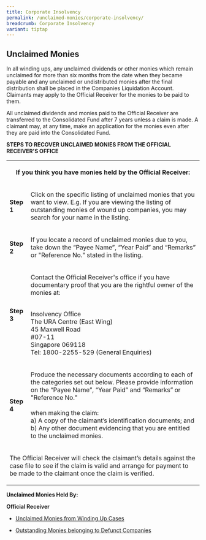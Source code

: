 ```yaml
---
title: Corporate Insolvency
permalink: /unclaimed-monies/corporate-insolvency/
breadcrumb: Corporate Insolvency
variant: tiptap
---
```

<h2>Unclaimed Monies</h2>
<p>In all winding ups, any unclaimed dividends or other monies which remain
unclaimed for more than six months from the date when they became payable
and any unclaimed or undistributed monies after the final distribution
shall be placed in the Companies Liquidation Account. Claimants may apply
to the Official Receiver for the monies to be paid to them.</p>
<p>All unclaimed dividends and monies paid to the Official Receiver are transferred
to the Consolidated Fund after 7 years unless a claim is made. A claimant
may, at any time, make an application for the monies even after they are
paid into the Consolidated Fund.</p>
<p><strong>STEPS TO RECOVER UNCLAIMED MONIES FROM THE OFFICIAL RECEIVER'S OFFICE</strong>
</p>
<table style="minWidth: 50px">
<colgroup>
<col>
<col>
</colgroup>
<tbody>
<tr>
<th rowspan="1" colspan="2">
<p>If you think you have monies held by the Official Receiver:</p>
</th>
</tr>
<tr>
<td rowspan="1" colspan="1">
<p><strong>Step 1</strong>
</p>
</td>
<td rowspan="1" colspan="1">
<p>Click on the specific listing of unclaimed monies that you want to view.
E.g. If you are viewing the listing of outstanding monies of wound up companies,
you may search for your name in the listing.</p>
</td>
</tr>
<tr>
<td rowspan="1" colspan="1">
<p><strong>Step 2</strong>
</p>
</td>
<td rowspan="1" colspan="1">
<p>If you locate a record of unclaimed monies due to you, take down the “Payee
Name”, “Year Paid” and “Remarks” or "Reference No." stated in the listing.</p>
</td>
</tr>
<tr>
<td rowspan="1" colspan="1">
<p><strong>Step 3</strong>
</p>
</td>
<td rowspan="1" colspan="1">
<p>Contact the Official Receiver's office if you have documentary proof that
you are the rightful owner of the monies at:
<br>
<br>
</p>
<p>Insolvency Office
<br>The URA Centre (East Wing)
<br>45 Maxwell Road
<br>#07-11
<br>Singapore 069118
<br>Tel: 1800-2255-529 (General Enquiries)
<br>
</p>
</td>
</tr>
<tr>
<td rowspan="1" colspan="1">
<p><strong>Step 4</strong>
</p>
</td>
<td rowspan="1" colspan="1">
<p>Produce the necessary documents according to each of the categories set
out below. Please provide information on the “Payee Name”, “Year Paid”
and “Remarks” or "Reference No."
<br>
<br>when making the claim:
<br>a) A copy of the claimant’s identification documents; and
<br>b) Any other document evidencing that you are entitled to the unclaimed
monies.</p>
</td>
</tr>
<tr>
<td rowspan="1" colspan="2">
<p>The Official Receiver will check the claimant’s details against the case
file to see if the claim is valid and arrange for payment to be made to
the claimant once the claim is verified.</p>
</td>
</tr>
</tbody>
</table>
<p><strong>Unclaimed Monies Held By:</strong>
</p>
<p><strong>Official Receiver</strong>
<br>
</p>
<ul data-tight="true" class="tight">
<li>
<p><a href="/files/Unclaimed monies/Corporate_Insolvency___Unclaimed_Monies.pdf" rel="noopener nofollow" target="_blank">Unclaimed Monies from Winding Up Cases</a>
<br>
</p>
</li>
<li>
<p><a href="/files/Unclaimed monies/Outstanding_Assets_Belonging_to_Defunct_Companies.pdf" rel="noopener nofollow" target="_blank">Outstanding Monies belonging to Defunct Companies</a>
<br>
</p>
</li>
</ul>
<p></p>